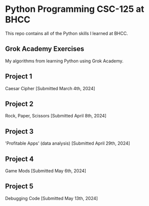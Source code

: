 # Python Programming CSC-125 at BHCC
This repo contains all of the Python skills I learned at BHCC.

## Grok Academy Exercises
My algorithms from learning Python using Grok Academy.

## Project 1
Caesar Cipher [Submitted March 4th, 2024]

## Project 2
Rock, Paper, Scissors [Submitted April 8th, 2024]

## Project 3
'Profitable Apps' (data analysis) [Submitted April 29th, 2024]

## Project 4
Game Mods [Submitted May 6th, 2024]

## Project 5
Debugging Code [Submitted May 13th, 2024]

